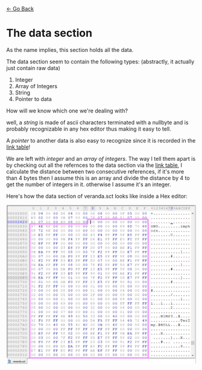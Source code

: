 
[<- Go Back](./format.md)

# The data section
As the name implies, this section holds all the data.

 The data section seem to contain the following types: (abstractly, it actually just contain raw data)
1. Integer
2. Array of Integers
3. String
4. Pointer to data

How will we know which one we're dealing with?

well, a *string* is made of ascii characters terminated with a nullbyte and is probably recognizable in any hex editor thus making it easy to tell. 

A *pointer* to another data is also easy to recognize since it is recorded in the [link table](./link.md)!

We are left with *integer* and an *array of integers*. The way I tell them apart is by checking out all the refernces to the data section via the [link table](./link.md), I calculate the distance between two consecutive references, if it's more than 4 bytes then I assume this is an array and divide the distance by 4 to get the number of integers in it. otherwise I assume it's an integer.

Here's how the data section of veranda.sct looks like inside a Hex editor:

<img src="../img/sct_ds.png" />